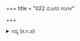 +++
title = "022 ಮೊರೆವ ಗರಿಗಳ"

+++

<details><summary>ಗದ್ಯ (ಕ.ಗ.ಪ) </summary>

22. ಗರಿಗಳು ಮೊರೆದು, ಮೊನೆಯಲ್ಲಿ ಕಿಡಿಯುರಿದು, ಹೊಂಬರಹದ ರೇಖೆಗಳನ್ನು ಹೊಂದಿದ ಬಾಣಗಳು ಉರಿಯನ್ನು ಕಾರುತ್ತಾ ಗಂಧರ್ವರನ್ನು ಹೊಕ್ಕು ಇರಿದವು. ಬಿಕ್ಕಿ, ಹೆಕ್ಕಿ, ತೂರಿ ಚುಚ್ಚಿ ದಿಗ್ದೆಸೆಗಳನ್ನು ಆವರಿಸಿದವು.
</details>
